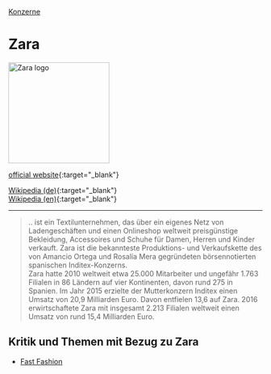 [Konzerne](../konzerne.html)

# Zara

<img src="https://upload.wikimedia.org/wikipedia/commons/f/fd/Zara_Logo.svg" height="200" alt="Zara logo">   

[official website](https://www.zara.com/){:target="_blank"}   

[Wikipedia (de)](https://de.wikipedia.org/wiki/Zara_(Unternehmen)){:target="_blank"}   
[Wikipedia (en)](https://en.wikipedia.org/wiki/Zara_(retailer)){:target="_blank"}   

---

> .. ist ein Textilunternehmen, das über ein eigenes Netz von Ladengeschäften und einen Onlineshop weltweit preisgünstige Bekleidung, Accessoires und Schuhe für Damen, Herren und Kinder verkauft. Zara ist die bekannteste Produktions- und Verkaufskette des von Amancio Ortega und Rosalía Mera gegründeten börsennotierten spanischen Inditex-Konzerns.   
Zara hatte 2010 weltweit etwa 25.000 Mitarbeiter und ungefähr 1.763 Filialen in 86 Ländern auf vier Kontinenten, davon rund 275 in Spanien. Im Jahr 2015 erzielte der Mutterkonzern Inditex einen Umsatz von 20,9 Milliarden Euro. Davon entfielen 13,6 auf Zara. 2016 erwirtschaftete Zara mit insgesamt 2.213 Filialen weltweit einen Umsatz von rund 15,4 Milliarden Euro.   


## Kritik und Themen mit Bezug zu Zara
* [Fast Fashion](../thema/fast_fashion.html)
